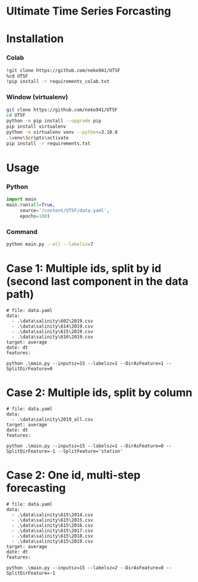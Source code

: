 # Ultimate Time Series Forcasting

# Installation

### Colab

```bash
!git clone https://github.com/neko941/UTSF
%cd UTSF
!pip install -r requirements_colab.txt
```

### Window (virtualenv)

```bash
git clone https://github.com/neko941/UTSF
cd UTSF
python -m pip install --upgrade pip
pip install virtualenv
python -m virtualenv venv --python=3.10.8
.\venv\Scripts\activate
pip install -r requirements.txt
```

# Usage

### Python

```python
import main
main.run(all=True,
	 source='/content/UTSF/data.yaml',
	 epochs=100)
```

### Command

```bash
python main.py --all --labelsz=7
```

# Case 1: Multiple ids, split by id (second last component in the data path)

```
# file: data.yaml
data:
  - .\data\salinity\602\2019.csv
  - .\data\salinity\614\2019.csv
  - .\data\salinity\615\2019.csv
  - .\data\salinity\616\2019.csv
target: average
date: dt
features:
```

```
python .\main.py --inputsz=15 --labelsz=1 --DirAsFeature=1 --SplitDirFeature=0
```

# Case 2: Multiple ids, split by column

```
# file: data.yaml
data:
  - .\data\salinity\2019_all.csv
target: average
date: dt
features:
```

```
python .\main.py --inputsz=15 --labelsz=1 --DirAsFeature=0 --SplitDirFeature=-1 --SplitFeature='station'
```

# Case 2: One id, multi-step forecasting

```
# file: data.yaml
data:
  - .\data\salinity\615\2014.csv
  - .\data\salinity\615\2015.csv
  - .\data\salinity\615\2016.csv
  - .\data\salinity\615\2017.csv
  - .\data\salinity\615\2018.csv
  - .\data\salinity\615\2019.csv
target: average
date: dt
features:
```

```
python .\main.py --inputsz=15 --labelsz=2 --DirAsFeature=0 --SplitDirFeature=-1
```
